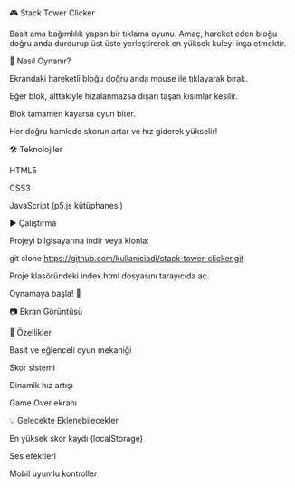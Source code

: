 🎮 Stack Tower Clicker

Basit ama bağımlılık yapan bir tıklama oyunu. Amaç, hareket eden bloğu doğru anda durdurup üst üste yerleştirerek en yüksek kuleyi inşa etmektir.

🚀 Nasıl Oynanır?

Ekrandaki hareketli bloğu doğru anda mouse ile tıklayarak bırak.

Eğer blok, alttakiyle hizalanmazsa dışarı taşan kısımlar kesilir.

Blok tamamen kayarsa oyun biter.

Her doğru hamlede skorun artar ve hız giderek yükselir!

🛠️ Teknolojiler

HTML5

CSS3

JavaScript (p5.js kütüphanesi)

▶️ Çalıştırma

Projeyi bilgisayarına indir veya klonla:

git clone https://github.com/kullaniciadi/stack-tower-clicker.git


Proje klasöründeki index.html dosyasını tarayıcıda aç.

Oynamaya başla! 🎉

📷 Ekran Görüntüsü

📌 Özellikler

Basit ve eğlenceli oyun mekaniği

Skor sistemi

Dinamik hız artışı

Game Over ekranı

💡 Gelecekte Eklenebilecekler

En yüksek skor kaydı (localStorage)

Ses efektleri

Mobil uyumlu kontroller

